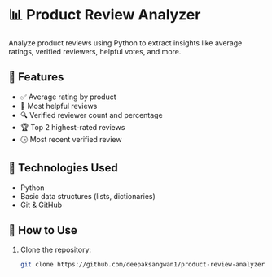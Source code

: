 # 📊 Product Review Analyzer

Analyze product reviews using Python to extract insights like average ratings, verified reviewers, helpful votes, and more.

## 🧠 Features

- ✅ Average rating by product
- 🌟 Most helpful reviews
- 🔍 Verified reviewer count and percentage
- 🏆 Top 2 highest-rated reviews
- 🕒 Most recent verified review

## 🧪 Technologies Used

- Python
- Basic data structures (lists, dictionaries)
- Git & GitHub

## 📁 How to Use

1. Clone the repository:
   ```bash
   git clone https://github.com/deepaksangwan1/product-review-analyzer.git
